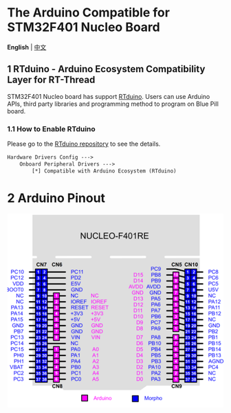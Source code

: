 # The Arduino Compatible for STM32F401 Nucleo Board

**English** | [中文](README_zh.md)

## 1 RTduino - Arduino Ecosystem Compatibility Layer for RT-Thread

STM32F401 Nucleo board has support [RTduino](https://github.com/RTduino/RTduino). Users can use Arduino APIs, third party libraries and programming method to program on Blue Pill board.

### 1.1 How to Enable RTduino

Please go to the [RTduino repository](https://github.com/RTduino/RTduino) to see the details.

```Kconfig
Hardware Drivers Config --->
    Onboard Peripheral Drivers --->
        [*] Compatible with Arduino Ecosystem (RTduino)
```

# 2 Arduino Pinout

![nucleo-f401-pinout](nucleo-f401-pinout.png)
